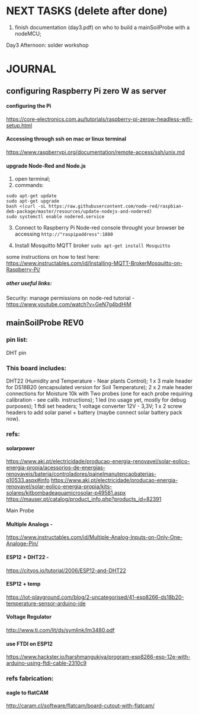 # NEXT TASKS (delete after done)

1. finish documentation (day3.pdf) on who to build a mainSoilProbe with a nodeMCU;

Day3 Afternoon: solder workshop







# JOURNAL


## configuring Raspberry Pi zero W as server

#### configuring the Pi
https://core-electronics.com.au/tutorials/raspberry-pi-zerow-headless-wifi-setup.html

#### Accessing through ssh on mac or linux terminal
https://www.raspberrypi.org/documentation/remote-access/ssh/unix.md

#### upgrade Node-Red and Node.js
1. open terminal;
2. commands:
```
sudo apt-get update
sudo apt-get upgrade
bash <(curl -sL https:/raw.githubusercontent.com/node-red/raspbian-deb-package/master/resources/update-nodejs-and-nodered)
sudo systemctl enable nodered.service
```
3. Connect to Raspberry Pi Node-red console throught your browser be accessing ```http://"raspipaddress":1880```

4. Install Mosquitto MQTT broker
```sudo apt-get install Mosquitto```

some instructions on how to test here: https://www.instructables.com/id/Installing-MQTT-BrokerMosquitto-on-Raspberry-Pi/

##### other useful links:
Security: manage permissions on node-red tutorial - https://www.youtube.com/watch?v=GeN7g4bdHiM


## mainSoilProbe REV0

### pin list:

DHT pin


### This board includes:
DHT22 (Humidity and Temperature - Near plants Control);
1 x 3 male header for DS18B20 (encapsulated version for Soil Temperature);
2 x 2 male header connections for Moisture 10k with Two probes (one for each probe requiring calibration - see calib. instructions);
1 led (no usage yet, mostly for debug purposes);
1 ftdi set headers;
1 voltage converter 12V - 3,3V;
1 x 2 screw headers to add solar panel + battery (maybe connect solar battery pack now).

### refs:
#### solarpower
https://www.aki.pt/electricidade/producao-energia-renovavel/solar-eolico-energia-propia/acessorios-de-energias-renovaveis/bateria/controladores/painelmanutencaobaterias-p10533.aspx#info
https://www.aki.pt/electricidade/producao-energia-renovavel/solar-eolico-energia-propia/kits-solares/kitbombadeaguamicrosolar-p49581.aspx
https://mauser.pt/catalog/product_info.php?products_id=82391

Main Probe

#### Multiple Analogs -

https://www.instructables.com/id/Multiple-Analog-Inputs-on-Only-One-Analoge-Pin/

#### ESP12 + DHT22 -

https://cityos.io/tutorial/2006/ESP12-and-DHT22

#### ESP12  + temp

https://iot-playground.com/blog/2-uncategorised/41-esp8266-ds18b20-temperature-sensor-arduino-ide

#### Voltage Regulator

http://www.ti.com/lit/ds/symlink/lm3480.pdf

#### use FTDI on ESP12

https://www.hackster.io/harshmangukiya/program-esp8266-esp-12e-with-arduino-using-ftdi-cable-2310c9


### refs fabrication:
#### eagle to flatCAM

http://caram.cl/software/flatcam/board-cutout-with-flatcam/
